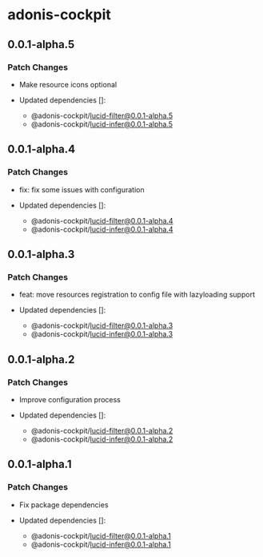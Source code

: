 # adonis-cockpit

## 0.0.1-alpha.5

### Patch Changes

- Make resource icons optional

- Updated dependencies []:
  - @adonis-cockpit/lucid-filter@0.0.1-alpha.5
  - @adonis-cockpit/lucid-infer@0.0.1-alpha.5

## 0.0.1-alpha.4

### Patch Changes

- fix: fix some issues with configuration

- Updated dependencies []:
  - @adonis-cockpit/lucid-filter@0.0.1-alpha.4
  - @adonis-cockpit/lucid-infer@0.0.1-alpha.4

## 0.0.1-alpha.3

### Patch Changes

- feat: move resources registration to config file with lazyloading support

- Updated dependencies []:
  - @adonis-cockpit/lucid-filter@0.0.1-alpha.3
  - @adonis-cockpit/lucid-infer@0.0.1-alpha.3

## 0.0.1-alpha.2

### Patch Changes

- Improve configuration process

- Updated dependencies []:
  - @adonis-cockpit/lucid-filter@0.0.1-alpha.2
  - @adonis-cockpit/lucid-infer@0.0.1-alpha.2

## 0.0.1-alpha.1

### Patch Changes

- Fix package dependencies

- Updated dependencies []:
  - @adonis-cockpit/lucid-filter@0.0.1-alpha.1
  - @adonis-cockpit/lucid-infer@0.0.1-alpha.1
